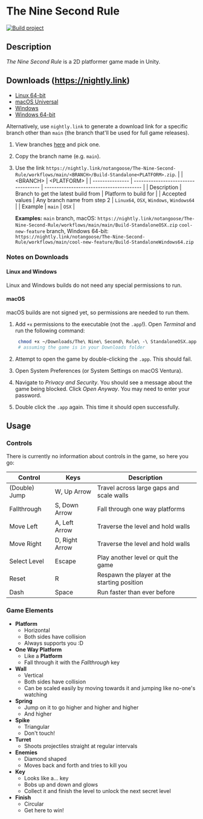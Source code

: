 # The Nine Second Rule

[![Build project](https://github.com/notangoose/The-Nine-Second-Rule/actions/workflows/main.yml/badge.svg?branch=main)](https://github.com/notangoose/The-Nine-Second-Rule/actions/workflows/main.yml)

## Description

_The Nine Second Rule_ is a 2D platformer game made in Unity.

## Downloads (<https://nightly.link>)

- [Linux 64-bit](https://nightly.link/notangoose/The-Nine-Second-Rule/workflows/main/main/Build-StandaloneLinux64.zip)
- [macOS Universal](https://nightly.link/notangoose/The-Nine-Second-Rule/workflows/main/main/Build-StandaloneOSX.zip)
- [Windows](https://nightly.link/notangoose/The-Nine-Second-Rule/workflows/main/main/Build-StandaloneWindows.zip)
- [Windows 64-bit](https://nightly.link/notangoose/The-Nine-Second-Rule/workflows/main/main/Build-StandaloneWindows64.zip)

Alternatively, use `nightly.link` to generate a download link for a specific branch other than `main` (the branch that'll be used for full game releases).

1. View branches [here](https://github.com/notangoose/The-Nine-Second-Rule/branches) and pick one.
2. Copy the branch name (e.g. `main`).
3. Use the link `https://nightly.link/notangoose/The-Nine-Second-Rule/workflows/main/<BRANCH>/Build-Standalone<PLATFORM>.zip`.
   |                 | \<BRANCH>                           | \<PLATFORM>                              |
   | --------------- | ----------------------------------- | ---------------------------------------- |
   | Description     | Branch to get the latest build from | Platform to build for                    |
   | Accepted values | Any branch name from step 2         | `Linux64`, `OSX`, `Windows`, `Windows64` |
   | Example         | `main`                              | `OSX`                                    |

   **Examples:**
   `main` branch, macOS: `https://nightly.link/notangoose/The-Nine-Second-Rule/workflows/main/main/Build-StandaloneOSX.zip`
   `cool-new-feature` branch, Windows 64-bit: `https://nightly.link/notangoose/The-Nine-Second-Rule/workflows/main/cool-new-feature/Build-StandaloneWindows64.zip`

### Notes on Downloads

#### Linux and Windows

Linux and Windows builds do not need any special permissions to run.

#### macOS

macOS builds are not signed yet, so permissions are needed to run them.

1. Add `+x` permissions to the executable (not the `.app`!). Open _Terminal_ and run the following command:

   ```bash
    chmod +x ~/Downloads/The\ Nine\ Second\ Rule\ -\ StandaloneOSX.app/Contents/MacOS/The\ Nine\ Second\ Rule
    # assuming the game is in your Downloads folder
   ```

2. Attempt to open the game by double-clicking the `.app`. This should fail.
3. Open System Preferences (or System Settings on macOS Ventura).
4. Navigate to _Privacy and Security_. You should see a message about the game being blocked. Click _Open Anyway_. You may need to enter your password.
5. Double click the `.app` again. This time it should open successfully.

## Usage

### Controls

There is currently no information about controls in the game, so here you go:

| Control       | Keys           | Description                                 |
| ------------- | -------------- | ------------------------------------------- |
| (Double) Jump | W, Up Arrow    | Travel across large gaps and scale walls    |
| Fallthrough   | S, Down Arrow  | Fall through one way platforms              |
| Move Left     | A, Left Arrow  | Traverse the level and hold walls           |
| Move Right    | D, Right Arrow | Traverse the level and hold walls           |
| Select Level  | Escape         | Play another level or quit the game         |
| Reset         | R              | Respawn the player at the starting position |
| Dash          | Space          | Run faster than ever before                 |

### Game Elements

- **Platform**
  - Horizontal
  - Both sides have collision
  - Always supports you :D
- **One Way Platform**
  - Like a **Platform**
  - Fall through it with the _Fallthrough_ key
- **Wall**
  - Vertical
  - Both sides have collision
  - Can be scaled easily by moving towards it and jumping like no-one's watching
- **Spring**
  - Jump on it to go higher and higher and higher
  - And higher
- **Spike**
  - Triangular
  - Don't touch!
- **Turret**
  - Shoots projectiles straight at regular intervals
- **Enemies**
  - Diamond shaped
  - Moves back and forth and tries to kill you
- **Key**
  - Looks like a... key
  - Bobs up and down and glows
  - Collect it and finish the level to unlock the next secret level
- **Finish**
  - Circular
  - Get here to win!
